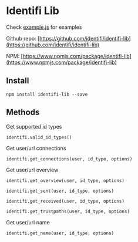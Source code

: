 # Identifi Lib


Check [example.js](https://github.com/identifi/identifi-lib/blob/master/example.js) for examples


Github repo: [https://github.com/identifi/identifi-lib](https://github.com/identifi/identifi-lib)

NPM: [https://www.npmjs.com/package/identifi-lib](https://www.npmjs.com/package/identifi-lib)


## Install

`npm install identifi-lib --save`

## Methods

Get supported id types

`identifi.valid_id_types()`


Get user/url connections

`identifi.get_connections(user, id_type, options)`


Get user/url overview

`identifi.get_overview(user, id_type, options)`


`identifi.get_sent(user, id_type, options)`


`identifi.get_received(user, id_type, options)`


`identifi.get_trustpaths(user, id_type, options)`


Get user/url name

`identifi.get_name(user, id_type, options)`
